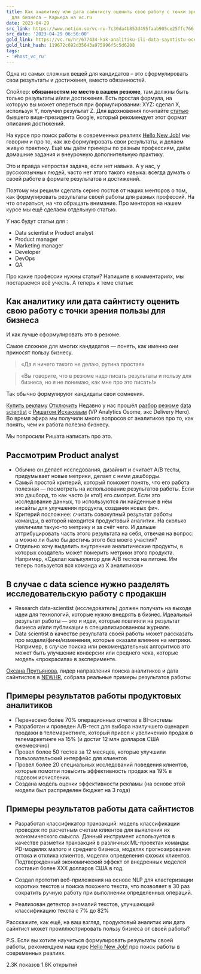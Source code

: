 ```yaml
---
title: Как аналитику или дата сайнтисту оценить свою работу с точки зрения пользы
  для бизнеса — Карьера на vc.ru
date: 2023-04-29
src_link: https://www.notion.so/vc-ru-7c30da4b853d495faab905ce25ffc766
src_date: '2023-04-29 06:56:00'
gold_link: https://vc.ru/hr/677434-kak-analitiku-ili-data-sayntistu-ocenit-svoyu-rabotu-s-tochki-zreniya-polzy-dlya-biznesa
gold_link_hash: 119672c692d35643a975996f5c5d6208
tags:
- '#host_vc_ru'
---
```



Одна из самых сложных вещей для кандидатов – это сформулировать свои результаты и достижения, вместо обязанностей.


Спойлер: **обязанностям не место в вашем резюме**, там должны быть только результаты и/или достижения. Есть простая формула, на которую вы может опереться при формулировании: XYZ: сделал Х, используя Y, получил результат Z. Для вдохновения почитайте [статью](https://www.linkedin.com/pulse/20140929001534-24454816-my-personal-formula-for-a-better-resume/) бывшего вице-президента Google, который рекомендует этот формат описания достижений.


На курсе про поиск работы в современных реалиях [Hello New Job!](https://hellonewjob.org/) мы говорим и про то, как же формулировать свои результаты, и делаем живую практику. Ещё мы даём примеры по разным профессиям, даём домашние задания и внеурочную дополнительную практику. 


Это и правда непростая задача, если нет навыка. А у нас, у русскоязычных людей, часто нет этого такого навыка: всегда думать о своей работе в формате результатов и достижений. 


Поэтому мы решили сделать серию постов от наших менторов о том, как формулировать результаты своей работы для разных профессий. На что опираться, на что обращать внимание. Про менторов на нашем курсе мы ещё сделаем отдельную статью. 


У нас будут статьи для :


* Data scientist и Product analyst
* Product manager
* Marketing manager
* Developer
* DevOps
* QA


Про какие профессии нужны статьи? Напишите в комментариях, мы постараемся всё учесть. А теперь к теме статьи:


Как аналитику или дата сайнтисту оценить свою работу с точки зрения пользы для бизнеса
--------------------------------------------------------------------------------------


И как лучше сформулировать это в резюме.


Самое сложное для многих кандидатов — понять, как именно они приносят пользу бизнесу.




> «Да я ничего такого не делаю, рутина простая»





> «Вы говорите, что в резюме надо писать результаты и пользу для бизнеса, но я не понимаю, как мне про это писать!»



Так обычно формулируют кандидаты свои сомнения. 


[Купить рекламу](https://cmtt.ru/ads/) 
[Отключить](/plus) 
Недавно у нас прошёл [разбор](https://www.youtube.com/watch?v=Khh5D97nqpE) [резюме](https://www.youtube.com/watch?v=Khh5D97nqpE) [data](https://www.youtube.com/watch?v=Khh5D97nqpE) [scientist](https://www.youtube.com/watch?v=Khh5D97nqpE) с [Ришатом Исхаковым](https://www.linkedin.com/in/riskhakov/) (VP Analytics Osome, экс Delivery Hero). Во время эфира мы получили много вопросов от аналитиков про то, как понять, чем их работа полезна бизнесу. 


Мы попросили Ришата написать про это.


Рассмотрим Product analyst
--------------------------


* Обычно он делает исследования, дизайнит и считает A/B тесты, придумывает новые метрики, делает с ними дашборды.
* Самый простой критерий, который поможет понять, что его работа полезная — посмотреть на использование результатов работы. Если это дашборд, то как часто (и кто!) его смотрит. Если это исследование данных, то используются ли найденные в нём инсайты для улучшения продукта, создания новых фич.
* Критерий посложнее: считать совокупный результат работы команды, в которой находится продуктовый аналитик. На сколько увеличили такую-то метрику и за счёт чего. И дальше аттрибуцировать часть этого результата на себя, отвечая на вопрос: а можно ли было бы достичь этого без моего участия?
* Отдельно хочу выделить внутренние аналитические продукты, в которых создатель может померить метрики этого продукта. Например, «Сделал калькулятор для А/B тестов на питоне. Им теперь пользуется вся команда из Х аналитиков»


В случае с data science нужно разделять исследовательскую работу с продакшн
---------------------------------------------------------------------------


* Research data-scientist (исследователь) должен получать на выходе идеи для технологий, которые нужно внедрять в бизнес. Идеальный результат работы — это и идеи, которые повлияли на результат бизнеса и/или публикации в специализированном журнале.
* Data scientist в качестве результата своей работы может рассказать про модели/фичи/изменения, которые оказали влияние на метрики. Например, в случае поиска или рекомендательных алгоритмов это может быть улучшение конверсии или среднего чека, которые модель «прокрасила» в эксперименте.


[Оксана Прутьянова](https://www.linkedin.com/in/oksana-prutyanova-9766a35/), лидер направления поиска аналитиков и дата сайнтистов в [NEWHR](https://newhr.org/), собрала реальные примеры результатов работы:


Примеры результатов работы продуктовых аналитиков
-------------------------------------------------


* Перенесено более 70% операционных отчетов в BI-системы
* Разработан и проведен A/B-тест для выбора наилучшего сценария продажи в телемаркетинге, который привел к увеличению продаж в телемаркетинге на 15% (и достиг 12 млн долларов США ежемесячно)
* Провел более 50 тестов за 12 месяцев, которые улучшили пользовательский интерфейс для клиентов
* Провел более 20 специальных исследований поведения клиентов, которые помогли повысить эффективность продаж на 19% в годовом исчислении.
* Создана модель оценки эффективности рекламы (на основе этой модели был распределен бюджет на 3 года)


Примеры результатов работы дата сайнтистов
------------------------------------------


* Разработал классификатор транзакций: модель классификации проводок по расчетным счетам клиентов для выявления их экономического смысла. Данный инструмент используется в качестве разметки транзакций в различных ML-проектах команды: PD-моделях малого и среднего бизнеса, моделях прогнозирования оттока и отклика клиентов, моделях определения схожих клиентов. Подтвержденный экономический эффект от внедренных моделей составил более ХХХ долларов США в год.


* Создал прототип веб-приложения на основе NLP для кластеризации коротких текстов и поиска похожего текста, что позволяет в 30 раз сократить ручную работу при выполнении определенных операций.
* Реализован детектор аномалий текстов, улучшающий классификацию текста с 7% до 82%


Расскажите, как ещё, на ваш взгляд, продуктовый аналитик или дата сайнтист может проиллюстрировать пользу бизнеса от своей работы?


P.S. Если вы хотите научиться формулировать результаты своей работы, рекомендуем наш курс [Hello New Job!](https://hellonewjob.org/) про поиск работы в современных реалиях.


2.3K
показов
1.8K
открытий